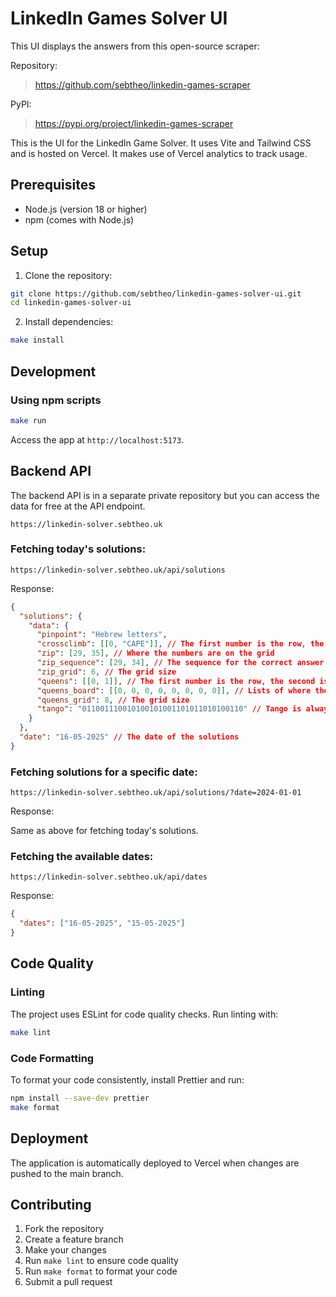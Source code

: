 # LinkedIn Games Solver UI

This UI displays the answers from this open-source scraper:

Repository:
> https://github.com/sebtheo/linkedin-games-scraper

PyPI:
> https://pypi.org/project/linkedin-games-scraper

This is the UI for the LinkedIn Game Solver. It uses Vite and Tailwind CSS and is hosted on Vercel. It makes use of Vercel analytics to track usage.

## Prerequisites

- Node.js (version 18 or higher)
- npm (comes with Node.js)

## Setup

1. Clone the repository:

```bash
git clone https://github.com/sebtheo/linkedin-games-solver-ui.git
cd linkedin-games-solver-ui
```

2. Install dependencies:

```bash
make install
```

## Development

### Using npm scripts

```bash
make run
```

Access the app at `http://localhost:5173`.

## Backend API

The backend API is in a separate private repository but you can access the data for free at the API endpoint.

```
https://linkedin-solver.sebtheo.uk
```

### Fetching today's solutions:

```
https://linkedin-solver.sebtheo.uk/api/solutions
```

Response:

```json
{
  "solutions": {
    "data": {
      "pinpoint": "Hebrew letters",
      "crossclimb": [[0, "CAPE"]], // The first number is the row, the second is the answer
      "zip": [29, 35], // Where the numbers are on the grid
      "zip_sequence": [29, 34], // The sequence for the correct answer
      "zip_grid": 6, // The grid size
      "queens": [[0, 1]], // The first number is the row, the second is the column
      "queens_board": [[0, 0, 0, 0, 0, 0, 0, 0]], // Lists of where the colours are on the grid
      "queens_grid": 8, // The grid size
      "tango": "011001110010100101001101011010100110" // Tango is always 6x6 grid so start at the top left and go row by row 0 = sun 1 = moon
    }
  },
  "date": "16-05-2025" // The date of the solutions
}
```

### Fetching solutions for a specific date:

```
https://linkedin-solver.sebtheo.uk/api/solutions/?date=2024-01-01
```

Response:

Same as above for fetching today's solutions.

### Fetching the available dates:

```
https://linkedin-solver.sebtheo.uk/api/dates
```

Response:

```json
{
  "dates": ["16-05-2025", "15-05-2025"]
}
```

## Code Quality

### Linting

The project uses ESLint for code quality checks. Run linting with:

```bash
make lint
```

### Code Formatting

To format your code consistently, install Prettier and run:

```bash
npm install --save-dev prettier
make format
```

## Deployment

The application is automatically deployed to Vercel when changes are pushed to the main branch.

## Contributing

1. Fork the repository
2. Create a feature branch
3. Make your changes
4. Run `make lint` to ensure code quality
5. Run `make format` to format your code
6. Submit a pull request
